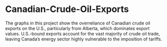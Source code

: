 # Canadian-Crude-Oil-Exports
The graphs in this project show the overreliance of Canadian crude oil exports on the U.S., particularly from Alberta, which dominates export values. U.S.-bound exports account for the vast majority of crude oil trade, leaving Canada’s energy sector highly vulnerable to the imposition of tariffs.
